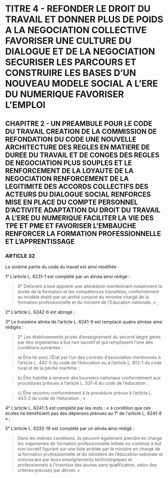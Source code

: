 # TITRE 4 - REFONDER LE DROIT DU TRAVAIL ET DONNER PLUS DE POIDS A LA NEGOCIATION COLLECTIVE FAVORISER UNE CULTURE DU DIALOGUE ET DE LA NEGOCIATION SECURISER LES PARCOURS ET CONSTRUIRE LES BASES D’UN NOUVEAU MODELE SOCIAL A L’ERE DU NUMERIQUE FAVORISER L’EMPLOI 

## CHAPITRE 2 - UN PREAMBULE POUR LE CODE DU TRAVAIL CREATION DE LA COMMISSION DE REFONDATION DU CODE UNE NOUVELLE ARCHITECTURE DES REGLES EN MATIERE DE DUREE DU TRAVAIL ET DE CONGES  DES REGLES DE NEGOCIATION PLUS SOUPLES ET LE RENFORCEMENT DE LA LOYAUTE DE LA NEGOCIATION  RENFORCEMENT DE LA LEGITIMITE DES ACCORDS COLLECTIFS DES ACTEURS DU DIALOGUE SOCIAL RENFORCES MISE EN PLACE DU COMPTE PERSONNEL D’ACTIVITE ADAPTATION DU DROIT DU TRAVAIL A L’ERE DU NUMERIQUE FACILITER LA VIE DES TPE ET PME ET FAVORISER L’EMBAUCHE RENFORCER LA FORMATION PROFESSIONNELLE ET L’APPRENTISSAGE 

### ARTICLE 32

La sixième partie du code du travail est ainsi modifiée :

1° L’article L. 6231-1 est complété par un alinéa ainsi rédigé :

> 9° Délivrent à tout apprenti une attestation mentionnant notamment la durée de la
formation et les compétences travaillées, conformément au modèle établi par un arrêté conjoint
du ministre chargé de la formation professionnelle et du ministre de l’Education nationale. » ;

2° L’article L. 6242-6 est abrogé ;

3° Le troisième alinéa de l’article L. 6241-9 est remplacé quatre alinéas ainsi rédigés :

> 2° Les établissements privés d’enseignement du second degré gérés par des organismes
à but non lucratif et qui remplissent l’une des conditions suivantes :

> a) Être lié avec l’État par l’un des contrats d’association mentionnés à l’article L. 442-5
du code de l’éducation ou à l’article L. 813-1 du code rural et de la pêche maritime ;

> b) Être habilité à recevoir des boursiers nationaux conformément aux procédures
prévues à l’article L. 531-4 du code de l’éducation ;

> c) Être reconnu conformément à la procédure prévue à l’article L. 443-2 du code de
l’éducation ; »



4° L’article L. 6241-5 est complété par les mots : « à condition que ces écoles ne
bénéficient pas des dépenses prévues au 1° de l'article L. 6241-8 » ;

5° L’article L. 6332-16 est complété par un alinéa ainsi rédigé :

> Dans les mêmes conditions, ils peuvent également prendre en charge les organismes de
formation professionnelle initiale ou continue à but non lucratif figurant sur une liste arrêtée par
le ministre en charge de la formation professionnelle et du ministère de l’éducation nationale et
concourant par leurs enseignements technologiques et professionnels à l’insertion des jeunes
sans qualification, selon des critères précisés par décret. »


